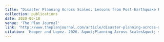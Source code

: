 ```yaml
---
title: "Disaster Planning Across Scales: Lessons from Post-Earthquake Rubble Management in Oaxaca, Mexico"
collection: publications
date: 2020-06-10
venue: 'The Plan Journal'
link: 'http://www.theplanjournal.com/article/disaster-planning-across-scales-lessons-post-earthquake-rubble-management-oaxaca-mexico'
citation: 'Hooper and Lopez. 2020. &quot;Planning Across Scales&quot; <i>The Plan Journal</i> 5(1): 221-250. doi:10.15274/tpj.2020.05.01.8'
---
```

